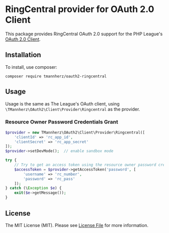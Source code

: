 # RingCentral provider for OAuth 2.0 Client

This package provides RingCentral OAuth 2.0 support for the PHP League's [OAuth 2.0 Client](https://github.com/thephpleague/oauth2-client).

## Installation

To install, use composer:

```
composer require tmannherz/oauth2-ringcentral
```

## Usage

Usage is the same as The League's OAuth client, using `\TMannherz\OAuth2\Client\Provider\Ringcentral` as the provider.

### Resource Owner Password Credentials Grant

```php
$provider = new TMannherz\OAuth2\Client\Provider\Ringcentral([
    'clientId' => 'rc_app_id',
    'clientSecret' => 'rc_app_secret'
]);
$provider->setDevMode();  // enable sandbox mode

try {
    // Try to get an access token using the resource owner password credentials grant.
    $accessToken = $provider->getAccessToken('password', [
        'username' => 'rc_number',
        'password' => 'rc_pass'
    ]);
} catch (\Exception $e) {
    exit($e->getMessage());
}
```

## License

The MIT License (MIT). Please see [License File](https://github.com/tmannherz/oauth2-ringcentral/blob/master/LICENSE) for more information.
